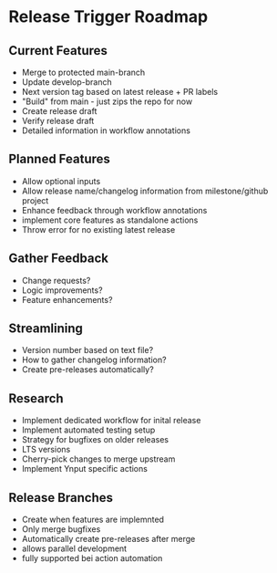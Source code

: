 # Release Trigger Roadmap

##  Current Features
* Merge to protected main-branch
* Update develop-branch
* Next version tag based on latest release + PR labels
* "Build" from main - just zips the repo for now
* Create release draft
* Verify release draft
* Detailed information in workflow annotations

## Planned Features
* Allow optional inputs
* Allow release name/changelog information from milestone/github project
* Enhance feedback through workflow annotations
* implement core features as standalone actions
* Throw error for no existing latest release 

## Gather Feedback
* Change requests?
* Logic improvements?
* Feature enhancements?

## Streamlining
* Version number based on text file?
* How to gather changelog information?
* Create pre-releases automatically?

## Research
* Implement dedicated workflow for inital release
* Implement automated testing setup
* Strategy for bugfixes on older releases
* LTS versions
* Cherry-pick changes to merge upstream
* Implement Ynput specific actions

## Release Branches
* Create when features are implemnted
* Only merge bugfixes
* Automatically create pre-releases after merge
* allows parallel development 
* fully supported bei action automation
